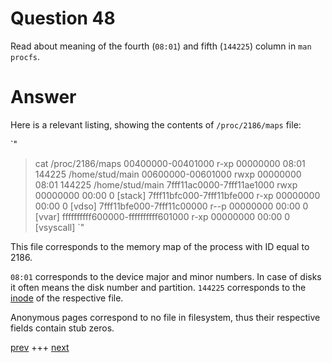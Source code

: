 
# Question 48


Read about meaning of the fourth (`08:01`) and fifth
(`144225`) column in `man procfs`.


# Answer




Here is a relevant listing, showing the contents of `/proc/2186/maps` file:

`"
> cat /proc/2186/maps
00400000-00401000 r-xp 00000000 08:01 144225 /home/stud/main
00600000-00601000 rwxp 00000000 08:01 144225 /home/stud/main
7fff11ac0000-7fff11ae1000 rwxp 00000000 00:00 0 [stack]
7fff11bfc000-7fff11bfe000 r-xp 00000000 00:00 0 [vdso]
7fff11bfe000-7fff11c00000 r--p 00000000 00:00 0 [vvar]
ffffffffff600000-ffffffffff601000 r-xp 00000000 00:00 0 [vsyscall]
`"

This file corresponds to the memory map of the process with ID equal to 2186.

`08:01` corresponds to the device major and minor numbers. In case of disks
it often means the disk number and partition. `144225` corresponds to the 
[inode](https://en.wikipedia.org/wiki/Inode) of the respective file.

Anonymous pages correspond to no file in filesystem, thus their respective 
fields contain stub zeros.


[prev](047.md) +++ [next](049.md)

